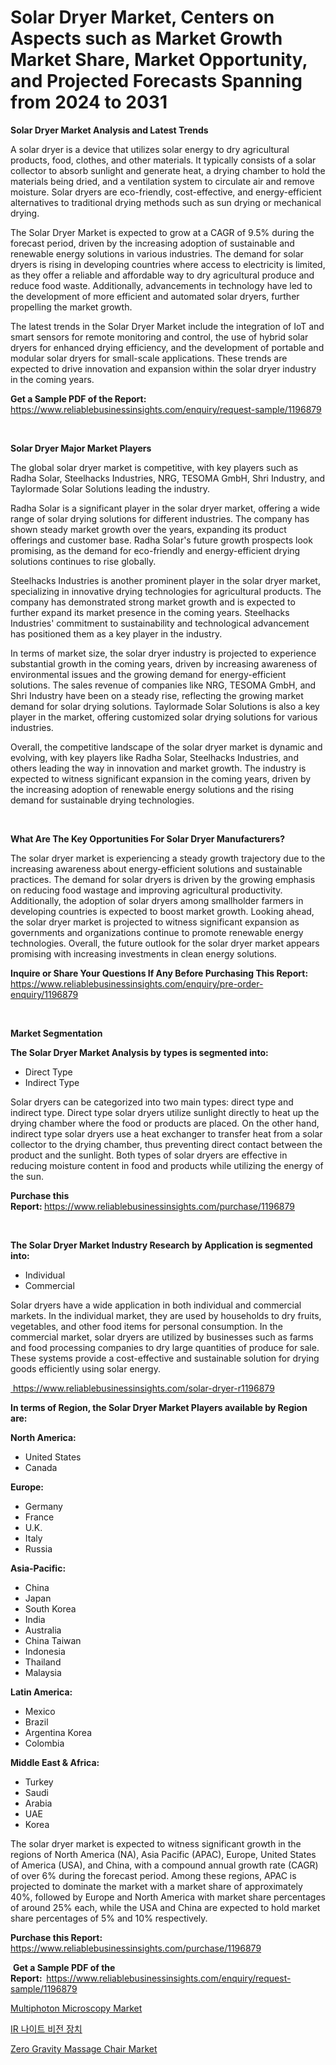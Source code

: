 <p><h1>Solar Dryer Market, Centers on Aspects such as Market Growth Market Share, Market Opportunity, and Projected Forecasts Spanning from 2024 to 2031</h1></p><p><strong>Solar Dryer Market Analysis and Latest Trends</strong></p>
<p><p>A solar dryer is a device that utilizes solar energy to dry agricultural products, food, clothes, and other materials. It typically consists of a solar collector to absorb sunlight and generate heat, a drying chamber to hold the materials being dried, and a ventilation system to circulate air and remove moisture. Solar dryers are eco-friendly, cost-effective, and energy-efficient alternatives to traditional drying methods such as sun drying or mechanical drying.</p><p>The Solar Dryer Market is expected to grow at a CAGR of 9.5% during the forecast period, driven by the increasing adoption of sustainable and renewable energy solutions in various industries. The demand for solar dryers is rising in developing countries where access to electricity is limited, as they offer a reliable and affordable way to dry agricultural produce and reduce food waste. Additionally, advancements in technology have led to the development of more efficient and automated solar dryers, further propelling the market growth.</p><p>The latest trends in the Solar Dryer Market include the integration of IoT and smart sensors for remote monitoring and control, the use of hybrid solar dryers for enhanced drying efficiency, and the development of portable and modular solar dryers for small-scale applications. These trends are expected to drive innovation and expansion within the solar dryer industry in the coming years.</p></p>
<p><strong>Get a Sample PDF of the Report:&nbsp;</strong> <a href="https://www.reliablebusinessinsights.com/enquiry/request-sample/1196879">https://www.reliablebusinessinsights.com/enquiry/request-sample/1196879</a></p>
<p>&nbsp;</p>
<p><strong>Solar Dryer Major Market Players</strong></p>
<p><p>The global solar dryer market is competitive, with key players such as Radha Solar, Steelhacks Industries, NRG, TESOMA GmbH, Shri Industry, and Taylormade Solar Solutions leading the industry.</p><p>Radha Solar is a significant player in the solar dryer market, offering a wide range of solar drying solutions for different industries. The company has shown steady market growth over the years, expanding its product offerings and customer base. Radha Solar's future growth prospects look promising, as the demand for eco-friendly and energy-efficient drying solutions continues to rise globally.</p><p>Steelhacks Industries is another prominent player in the solar dryer market, specializing in innovative drying technologies for agricultural products. The company has demonstrated strong market growth and is expected to further expand its market presence in the coming years. Steelhacks Industries' commitment to sustainability and technological advancement has positioned them as a key player in the industry.</p><p>In terms of market size, the solar dryer industry is projected to experience substantial growth in the coming years, driven by increasing awareness of environmental issues and the growing demand for energy-efficient solutions. The sales revenue of companies like NRG, TESOMA GmbH, and Shri Industry have been on a steady rise, reflecting the growing market demand for solar drying solutions. Taylormade Solar Solutions is also a key player in the market, offering customized solar drying solutions for various industries.</p><p>Overall, the competitive landscape of the solar dryer market is dynamic and evolving, with key players like Radha Solar, Steelhacks Industries, and others leading the way in innovation and market growth. The industry is expected to witness significant expansion in the coming years, driven by the increasing adoption of renewable energy solutions and the rising demand for sustainable drying technologies.</p></p>
<p>&nbsp;</p>
<p><strong>What Are The Key Opportunities For Solar Dryer Manufacturers?</strong></p>
<p><p>The solar dryer market is experiencing a steady growth trajectory due to the increasing awareness about energy-efficient solutions and sustainable practices. The demand for solar dryers is driven by the growing emphasis on reducing food wastage and improving agricultural productivity. Additionally, the adoption of solar dryers among smallholder farmers in developing countries is expected to boost market growth. Looking ahead, the solar dryer market is projected to witness significant expansion as governments and organizations continue to promote renewable energy technologies. Overall, the future outlook for the solar dryer market appears promising with increasing investments in clean energy solutions.</p></p>
<p><strong>Inquire or Share Your Questions If Any Before Purchasing This Report:</strong> <a href="https://www.reliablebusinessinsights.com/enquiry/pre-order-enquiry/1196879">https://www.reliablebusinessinsights.com/enquiry/pre-order-enquiry/1196879</a></p>
<p>&nbsp;</p>
<p><strong>Market Segmentation</strong></p>
<p><strong>The Solar Dryer Market Analysis by types is segmented into:</strong></p>
<p><ul><li>Direct Type</li><li>Indirect Type</li></ul></p>
<p><p>Solar dryers can be categorized into two main types: direct type and indirect type. Direct type solar dryers utilize sunlight directly to heat up the drying chamber where the food or products are placed. On the other hand, indirect type solar dryers use a heat exchanger to transfer heat from a solar collector to the drying chamber, thus preventing direct contact between the product and the sunlight. Both types of solar dryers are effective in reducing moisture content in food and products while utilizing the energy of the sun.</p></p>
<p><strong>Purchase this Report:&nbsp;</strong><a href="https://www.reliablebusinessinsights.com/purchase/1196879">https://www.reliablebusinessinsights.com/purchase/1196879</a></p>
<p>&nbsp;</p>
<p><strong>The Solar Dryer Market Industry Research by Application is segmented into:</strong></p>
<p><ul><li>Individual</li><li>Commercial</li></ul></p>
<p><p>Solar dryers have a wide application in both individual and commercial markets. In the individual market, they are used by households to dry fruits, vegetables, and other food items for personal consumption. In the commercial market, solar dryers are utilized by businesses such as farms and food processing companies to dry large quantities of produce for sale. These systems provide a cost-effective and sustainable solution for drying goods efficiently using solar energy.</p></p>
<p><a href="https://www.reliablebusinessinsights.com/solar-dryer-r1196879">&nbsp;https://www.reliablebusinessinsights.com/solar-dryer-r1196879</a></p>
<p><strong>In terms of Region, the Solar Dryer Market Players available by Region are:</strong></p>
<p>
    <p> <strong> North America: </strong>
        <ul>
            <li>United States</li>
            <li>Canada</li>
        </ul>
        </p> 
    <p> <strong> Europe: </strong>
        <ul>
            <li>Germany</li>
            <li>France</li>
            <li>U.K.</li>
            <li>Italy</li>
            <li>Russia</li>
        </ul>
        </p> 
    <p> <strong> Asia-Pacific: </strong>
        <ul>
            <li>China</li>
            <li>Japan</li>
            <li>South Korea</li>
            <li>India</li>
            <li>Australia</li>
            <li>China Taiwan</li>
            <li>Indonesia</li>
            <li>Thailand</li>
            <li>Malaysia</li>
        </ul>
        </p> 
    <p> <strong> Latin America: </strong>
        <ul>
            <li>Mexico</li>
            <li>Brazil</li>
            <li>Argentina Korea</li>
            <li>Colombia</li>
        </ul>
        </p> 
    <p> <strong> Middle East & Africa: </strong>
        <ul>
            <li>Turkey</li>
            <li>Saudi</li>
            <li>Arabia</li>
            <li>UAE</li>
            <li>Korea</li>
        </ul>
    </p>
    </p>
<p><p>The solar dryer market is expected to witness significant growth in the regions of North America (NA), Asia Pacific (APAC), Europe, United States of America (USA), and China, with a compound annual growth rate (CAGR) of over 6% during the forecast period. Among these regions, APAC is projected to dominate the market with a market share of approximately 40%, followed by Europe and North America with market share percentages of around 25% each, while the USA and China are expected to hold market share percentages of 5% and 10% respectively.</p></p>
<p><strong>Purchase this Report: </strong><a href="https://www.reliablebusinessinsights.com/purchase/1196879">https://www.reliablebusinessinsights.com/purchase/1196879</a></p>
<p>&nbsp;<strong>Get a Sample PDF of the Report:&nbsp;&nbsp;</strong><a href="https://www.reliablebusinessinsights.com/enquiry/request-sample/1196879">https://www.reliablebusinessinsights.com/enquiry/request-sample/1196879</a></p>
<p><strong></strong></p>
<p><p><a href="https://github.com/wrwgzwbr35/Market-Research-Report-List-1/blob/main/multiphoton-microscopy-market.md">Multiphoton Microscopy Market</a></p><p><a href="https://medium.com/@estelwisozk1/%EA%B8%80%EB%A1%9C%EB%B2%8C-ir-%EC%95%BC%EA%B0%84-%EC%8B%9C%EC%95%BC-%EC%9E%A5%EC%B9%98-%EC%8B%9C%EC%9E%A5-%ED%92%8D%EA%B2%BD%EC%9D%84-%ED%83%90%EC%83%89%ED%95%98%EB%A9%B0-%ED%8A%B8%EB%A0%8C%EB%93%9C-%EC%98%88%EC%B8%A1-%EB%B0%8F-%EC%98%81%ED%96%A5-%EB%B6%84%EC%84%9D-2024-2031-%EC%9D%B4-103-%ED%8E%98%EC%9D%B4%EC%A7%80%EC%97%90-%EA%B1%B8%EC%B3%90-%EB%8B%A4%EB%A3%B9%EB%8B%88%EB%8B%A4-f43f0e53818a">IR 나이트 비전 장치</a></p><p><a href="https://github.com/mdhefjumiah/Market-Research-Report-List-1/blob/main/zero-gravity-massage-chair-market.md">Zero Gravity Massage Chair Market</a></p></p>